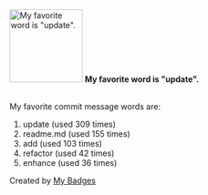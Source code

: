 <img src="https://my-badges.github.io/my-badges/favorite-word.png" alt="My favorite word is &quot;update&quot;." title="My favorite word is &quot;update&quot;." width="128">
<strong>My favorite word is &quot;update&quot;.</strong>
<br><br>

My favorite commit message words are:

1. update (used 309 times)
2. readme.md (used 155 times)
3. add (used 103 times)
4. refactor (used 42 times)
5. enhance (used 36 times)


Created by <a href="https://github.com/my-badges/my-badges">My Badges</a>